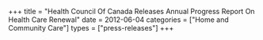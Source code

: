 +++
title = "Health Council Of Canada Releases Annual Progress Report On Health Care Renewal"
date = 2012-06-04
categories = ["Home and Community Care"]
types = ["press-releases"]
+++
